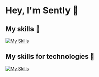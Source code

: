 # Hey, I'm Sently 👋

## My skills 💪
[![My Skills](https://skillicons.dev/icons?i=cpp,rust,cs)](https://skillicons.dev)

## My skills for technologies 💪
[![My Skills](https://skillicons.dev/icons?i=azure,bash,docker,git,vscode)](https://skillicons.dev)

